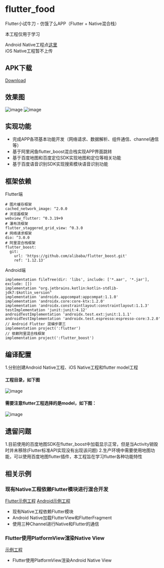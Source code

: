 # flutter_food
Flutter小试牛刀 - 仿饿了么APP（Flutter + Native混合栈）

本工程仅用于学习

Android Native工程点[这里](https://github.com/YangJ0720/FoodHybridAndroid)  
iOS Native工程暂不上传

## APK下载
[Download](https://github.com/YangJ0720/FoodHybridAndroid/blob/master/app/release/app-release.apk)

## 效果图
![image](https://gitee.com/YangJ0720/flutter_food/raw/master/doc/10.gif)
![image](https://gitee.com/YangJ0720/flutter_food/raw/master/doc/11.gif)

## 实现功能
* 完成APP各项基本功能开发（网络请求、数据解析、组件通信、channel通信等）
* 基于阿里闲鱼flutter_boost混合栈实现APP界面跳转
* 基于百度地图和百度定位SDK实现地图和定位等相关功能
* 基于百度语音识别SDK实现搜索模块语音识别功能

## 框架依赖

Flutter端
```
# 图片缓存框架
cached_network_image: ^2.0.0
# 浏览器框架
webview_flutter: ^0.3.19+9
# 瀑布流框架
flutter_staggered_grid_view: ^0.3.0
# 网络请求框架
dio: ^3.0.0
# 阿里混合栈框架
flutter_boost:
  git:
    url: 'https://github.com/alibaba/flutter_boost.git'
    ref: '1.12.13'
```

Android端
```
implementation fileTree(dir: 'libs', include: ['*.aar', '*.jar'], exclude: [])
implementation "org.jetbrains.kotlin:kotlin-stdlib-jdk7:$kotlin_version"
implementation 'androidx.appcompat:appcompat:1.1.0'
implementation 'androidx.core:core-ktx:1.2.0'
implementation 'androidx.constraintlayout:constraintlayout:1.1.3'
testImplementation 'junit:junit:4.12'
androidTestImplementation 'androidx.test.ext:junit:1.1.1'
androidTestImplementation 'androidx.test.espresso:espresso-core:3.2.0'
// Android Flutter 混编步骤三
implementation project(':flutter')
// 依赖阿里混合栈框架
implementation project(':flutter_boost')
```

## 编译配置

1.分别创建Android Native工程、iOS Native工程和flutter model工程
#### 工程目录，如下图
![image](https://gitee.com/YangJ0720/flutter_food/raw/master/doc/10.gif)

#### 需要注意flutter工程选择的是model，如下图：
![image](https://gitee.com/YangJ0720/flutter_food/raw/master/doc/10.gif)

## 遗留问题
1.目前使用的百度地图SDK在flutter_boost中加载显示正常，但是当Activity销毁时并未移除(Flutter标准API实现没有出现该问题)
2.生产环境中需要使用地图功能，可以使用百度地图flutter插件，本工程旨在学习flutter各种功能特性


## 相关示例
### 现有Native工程依赖Flutter模块进行混合开发
[Flutter示例工程](https://github.com/YangJ0720/FlutterHybridAndroid)
[Android示例工程](https://github.com/YangJ0720/FlutterHybridAndroid)
* 现有Native工程依赖Flutter模块
* Android Native加载FlutterView和FlutterFragment
* 使用三种Channel进行Native和Flutter的通信

### Flutter使用PlatformView渲染Native View
[示例工程](https://github.com/YangJ0720/flutter_platform)
* Flutter使用PlatformView渲染Android Native View